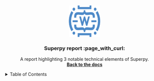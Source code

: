 <br />
<div align="center">
  <a href="https://github.com/Chrisztiaan/Superpy">
    <img src="images/winclogo.png" alt="Logo" width="100" height="100">
  </a>

  <h3 align="center">Superpy report :page_with_curl:</h3>

  <p align="center">
    A report highlighting 3 notable technical elements of Superpy.
    <br />
    <a href="https://github.com/Chrisztiaan/Superpy"><strong>Back to the docs</strong></a>
    <br />
  </p>
</div>

<!-- TABLE OF CONTENTS -->
<details>
  <summary>Table of Contents</summary>
  <ol>
    <li>
      <a href="#The-Superpy-class">The Superpy class</a>
    </li>
    <li>
      <a href="#"></a>
    </li>
    <li>
      <a href="#"></a></li>
    </li>
  </ol>
</details>